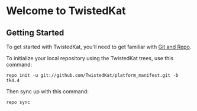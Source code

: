 Welcome to TwistedKat
===================


Getting Started
---------------

To get started with TwistedKat, you'll need to get familiar with
[Git and Repo](http://source.android.com/download/using-repo).


To initialize your local repository using the TwistedKat trees, use this command:


	repo init -u git://github.com/TwistedKat/platform_manifest.git -b tk4.4



Then sync up with this command:

	repo sync
